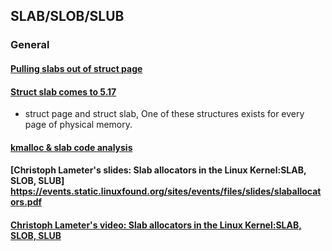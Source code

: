 ## SLAB/SLOB/SLUB

### General

#### [Pulling slabs out of struct page](https://lwn.net/Articles/871982/)

#### [Struct slab comes to 5.17](https://lwn.net/Articles/881039/)
- struct page and struct slab, One of these structures exists for every page of physical memory.

#### [kmalloc & slab code analysis](https://ruffell.nz/programming/writeups/2019/02/15/looking-at-kmalloc-and-the-slub-memory-allocator.html)

#### [Christoph Lameter's slides: Slab allocators in the Linux Kernel:SLAB, SLOB, SLUB] https://events.static.linuxfound.org/sites/events/files/slides/slaballocators.pdf
#### [Christoph Lameter's video: Slab allocators in the Linux Kernel:SLAB, SLOB, SLUB](https://www.youtube.com/watch?v=h0VMLXavx30)

